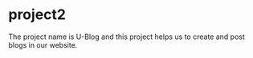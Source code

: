 # project2
The project name is U-Blog and this project helps us to create and post blogs in our website.
